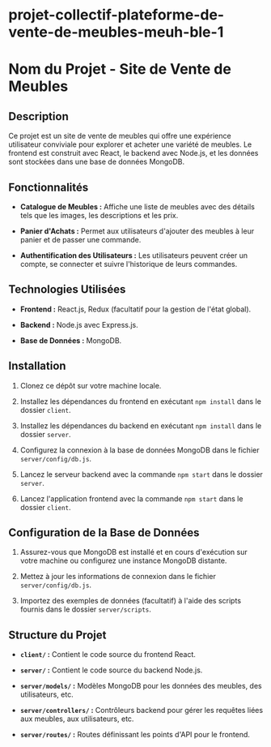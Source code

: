 # projet-collectif-plateforme-de-vente-de-meubles-meuh-ble-1
# Nom du Projet - Site de Vente de Meubles

## Description

Ce projet est un site de vente de meubles qui offre une expérience utilisateur conviviale pour explorer et acheter une variété de meubles. Le frontend est construit avec React, le backend avec Node.js, et les données sont stockées dans une base de données MongoDB.

## Fonctionnalités

- **Catalogue de Meubles :** Affiche une liste de meubles avec des détails tels que les images, les descriptions et les prix.

- **Panier d'Achats :** Permet aux utilisateurs d'ajouter des meubles à leur panier et de passer une commande.

- **Authentification des Utilisateurs :** Les utilisateurs peuvent créer un compte, se connecter et suivre l'historique de leurs commandes.


## Technologies Utilisées

- **Frontend :** React.js, Redux (facultatif pour la gestion de l'état global).

- **Backend :** Node.js avec Express.js.

- **Base de Données :** MongoDB.

## Installation

1. Clonez ce dépôt sur votre machine locale.

2. Installez les dépendances du frontend en exécutant `npm install` dans le dossier `client`.

3. Installez les dépendances du backend en exécutant `npm install` dans le dossier `server`.

4. Configurez la connexion à la base de données MongoDB dans le fichier `server/config/db.js`.

5. Lancez le serveur backend avec la commande `npm start` dans le dossier `server`.

6. Lancez l'application frontend avec la commande `npm start` dans le dossier `client`.

## Configuration de la Base de Données

1. Assurez-vous que MongoDB est installé et en cours d'exécution sur votre machine ou configurez une instance MongoDB distante.

2. Mettez à jour les informations de connexion dans le fichier `server/config/db.js`.

3. Importez des exemples de données (facultatif) à l'aide des scripts fournis dans le dossier `server/scripts`.

## Structure du Projet

- **`client/` :** Contient le code source du frontend React.

- **`server/` :** Contient le code source du backend Node.js.

- **`server/models/` :** Modèles MongoDB pour les données des meubles, des utilisateurs, etc.

- **`server/controllers/` :** Contrôleurs backend pour gérer les requêtes liées aux meubles, aux utilisateurs, etc.

- **`server/routes/` :** Routes définissant les points d'API pour le frontend.


